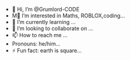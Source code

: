 - 👋 Hi, I’m @Grumlord-CODE
- M👀 I’m interested in  Maths, ROBLOX,coding...
- 🌱 I’m currently learning ...
- 💞️ I’m looking to collaborate on ...
- 📫 How to reach me ...
-  Pronouns: he/him...
- ⚡ Fun fact: earth is square...

<!---
Grumlord-CODE/Grumlord-CODE is a ✨ special ✨ repository because its `README.md` (this file) appears on your GitHub profile.
You can click the Preview link to take a look at your changes.
--->
